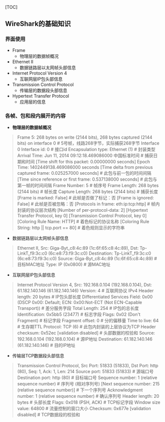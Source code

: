 
[TOC]

## WireShark的基础知识

### 界面使用


+ Frame
	+ 物理层的数据帧概况
+ Ethernet II
    + 数据链路层以太网帧头部信息
+ Internet Protocol Version 4
    + 互联网层IP包头部信息
+ Transmission Control Protocol
    + 传输层的数据段头部信息
+ Hypertext Transfer Protocol
    + 应用层的信息


### 各帧、包和段内展开的内容

+ **物理层的数据帧概况**
> Frame 5: 268 bytes on write (2144 bits), 268 bytes captured (2144 bits) on interface 0        # 5号帧，线路268字节，实际捕获268字节
  Interface 0
    Interface id: 0                                                                             # 接口id
    Encapsulation type: Ethernet (1)                                                            # 封装类型
    Arrival Time: Jun 11, 2014 09:12:18.469086000 中国标准时间                                  # 捕获日期和时间
    [Time shift for this packet: 0.00000000 seconds]
    Epoch Time: 1402449138.469086000 seconds
    [Time delta from previous captured frame: 0.025257000 seconds]                              # 此包与前一包的时间间隔
    [Time since reference or first frame: 0.537138000 seconds]                                  # 此包与第一帧的时间间隔
    Frame Number: 5                                                                             # 帧序号
    Frame Length: 268 bytes (2144 bits)                                                         # 帧长度
    Capture Length: 268 bytes (2144 bits)                                                       # 捕获长度
    [Frame is marked: False]                                                                    # 此帧是否做了标记：否
    [Frame is ignored: False]                                                                   # 此帧是否被忽略：否
    [Protocols in frame: eth:ip:tcp:http]                                                       # 帧内封装的协议层次结构
    [Number of per-protocol-data: 2]
    [Hypertext Transfer Protocol, key 0]
    [Transmission Control Protocol, key 0]                                                      
    [Coloring Rule Name: HTTP]                                                                  # 着色标记的协议名称
    [Coloring Rule String: http || tcp.port == 80]                                              # 着色规则显示的字符串


+ 数据链路层以太网帧头部信息
> Ethernet II, Src: Giga-Byt_c8:4c:89 (1c:6f:65:c8:4c:89), Dst: Tp-LinkT_f9:3c:c0 (6c:e8:73:f9:3c:c0)
Destination: Tp-LinkT_f9:3c:c0 (6c:e8:73:f9:3c:c0)
    Source: Giga-Byt_c8:4c:89 (1c:6f:65:c8:4c:89)               # 目标MAC地址
    Type: IP (0x0800)                                           # 源MAC地址

+ 互联网层IP包头部信息
> Internet Protocol Version 4, Src: 192.168.0.104 (192.168.0.104), Dst: 61.182.140.146 (61.182.140.146)
  Version: 4                                                    # 互联网协议 IPv4
    Header length: 20 bytes                                     # IP包头部长度
    Differentiated Services Field: 0x00 (DSCP 0x00: Default; ECN: 0x00:Not-ECT (Not ECN-Capable Transport))     # 差分服务字段
    Total Length: 254                                           # IP包的总长度
    Identification: 0x5bb5 (23477)                              # 标志字段
    Flags: 0x02 (Don't Fragment)                                # 标记字段
    Fragment offset: 0                                          # 分的偏移量
    Time to live: 64                                            # 生存期TTL
    Protocol: TCP (6)                                           # 此包内封装的上层协议为TCP
    Header checksum: 0x52ec [validation disabled]               # 头部数据的校验和
    Source: 192.168.0.104 (192.168.0.104)                       # 源IP地址
    Destination: 61.182.140.146 (61.182.140.146)                # 目的IP地址

+ 传输层TCP数据段头部信息
> Transmission Control Protocol, Src Port: 51833 (51833), Dst Port: http (80), Seq: 1, Ack: 1, Len: 214
  Source port: 51833 (51833)                                    # 源端口号
    Destination port: http (80)                                 # 目标端口号
    Sequence number: 1 (relative sequence number)               # 序列号 (相对序列号)
    [Next sequence number: 215 (relative sequence number)]      # 下一个序列号
    Acknowledgment number: 1   (relative sequence number)       # 确认序列号
    Header length: 20 bytes                                     # 头部长度
    Flags: 0x018 (PSH, ACK)                                     # TCP标记字段
    Window size value: 64800                                    # 流量控制的窗口大小
    Checksum: 0x677e [validation disabled]                      # TCP数据段的校验和







